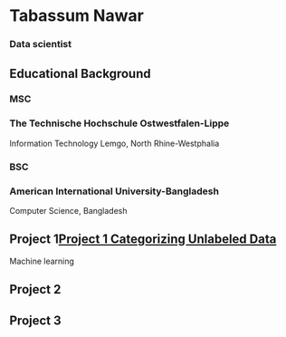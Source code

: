 # Tabassum Nawar
### Data scientist
## Educational Background
### MSC
### **The Technische Hochschule Ostwestfalen-Lippe**
Information Technology
Lemgo, North Rhine-Westphalia
### BSC
### **American International University-Bangladesh**
Computer Science,
Bangladesh
## Project 1[Project 1 Categorizing Unlabeled Data](https://www.example.com)
  Machine learning
## Project 2
## Project 3
